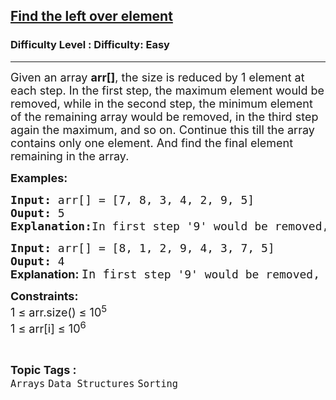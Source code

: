 <h2><a href="https://www.geeksforgeeks.org/problems/print-the-left-element2009/1?page=1&category=Arrays&status=attempted&sortBy=accuracy">Find the left over element</a></h2><h3>Difficulty Level : Difficulty: Easy</h3><hr><div class="problems_problem_content__Xm_eO"><p><span style="font-size: 18px;">Given an array <strong>arr[]</strong>, the size is reduced by 1 element at each step. In the first step, the maximum element would be removed, while in the second step, the minimum element of the remaining array would be removed, in the third step again the maximum, and so on. Continue this till the array contains only one element. And find the final element remaining in the array.</span></p>
<p><span style="font-size: 18px;"><strong>Examples:</strong></span></p>
<pre><span style="font-size: 18px;"><strong>Input: </strong>arr[] = [7, 8, 3, 4, 2, 9, 5]
<strong>Ouput: </strong>5
<strong>Explanation:</strong>In first step '9' would be removed, in 2nd step '2' will be removed, in third step '8' will be removed and so on. So the last remaining element would be '5'.  </span></pre>
<pre><span style="font-size: 18px;"><strong>Input: </strong>arr[] = [8, 1, 2, 9, 4, 3, 7, 5]
<strong>Ouput: </strong>4<br><strong style="font-family: -apple-system, BlinkMacSystemFont, 'Segoe UI', Roboto, Oxygen, Ubuntu, Cantarell, 'Open Sans', 'Helvetica Neue', sans-serif;">Explanation: </strong></span><span style="font-family: 'andale mono', monospace;"><span style="font-size: 14pt;">In fi</span><span style="font-size: 18px;">rst ste</span><span style="font-size: 18px;">p '9' would be removed, in 2nd step </span></span><span style="font-size: 14pt;">'1' will be removed, in third step '8' will be </span><span style="font-size: 14pt;">removed and so on. So the last remaining </span><span style="font-size: 14pt;">element would be '4'. </span></pre>
<p><span style="font-size: 18px;"><strong>Constraints:</strong><br>1 ≤ arr.size() ≤ 10<sup>5</sup><br>1 ≤ arr[i] ≤ 10<sup>6</sup></span></p></div><br><p><span style=font-size:18px><strong>Topic Tags : </strong><br><code>Arrays</code>&nbsp;<code>Data Structures</code>&nbsp;<code>Sorting</code>&nbsp;